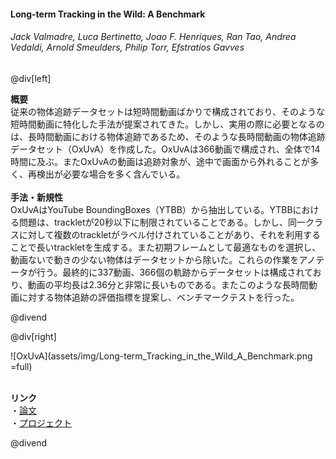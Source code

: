 #### Long-term Tracking in the Wild: A Benchmark
###### Jack Valmadre, Luca Bertinetto, Joao F. Henriques, Ran Tao, Andrea Vedaldi, Arnold Smeulders, Philip Torr, Efstratios Gavves

@div[left]

__概要__<br>
従来の物体追跡データセットは短時間動画ばかりで構成されており、そのような短時間動画に特化した手法が提案されてきた。しかし、実用の際に必要となるのは、長時間動画における物体追跡であるため、そのような長時間動画の物体追跡データセット（OxUvA）を作成した。OxUvAは366動画で構成され、全体で14時間に及ぶ。またOxUvAの動画は追跡対象が、途中で画面から外れることが多く、再検出が必要な場合を多く含んでいる。<br>
<br>
__手法・新規性__<br>
OxUvAはYouTube BoundingBoxes（YTBB）から抽出している。YTBBにおける問題は、trackletが20秒以下に制限されていることである。しかし、同一クラスに対して複数のtrackletがラベル付けされていることがあり、それを利用することで長いtrackletを生成する。また初期フレームとして最適なものを選択し、動画ないで動きの少ない物体はデータセットから除いた。これらの作業をアノテータが行う。最終的に337動画、366個の軌跡からデータセットは構成されており、動画の平均長は2.36分と非常に長いものである。またこのような長時間動画に対する物体追跡の評価指標を提案し、ベンチマークテストを行った。<br>


@divend

@div[right]

![OxUvA](assets/img/Long-term_Tracking_in_the_Wild_A_Benchmark.png =full)<br>
<br>

__リンク__<br>
・[論文](https://arxiv.org/pdf/1803.09502.pdf)<br>
・[プロジェクト](https://oxuva.github.io/long-term-tracking-benchmark/)<br>

@divend